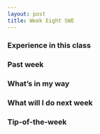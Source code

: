 ```yaml
---
layout: post
title: Week Eight SWE
---
```


### Experience in this class 

### Past week

### What’s in my way

### What will I do next week

### Tip-of-the-week
